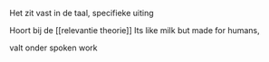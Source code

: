 Het zit vast in de taal, specifieke uiting

Hoort bij de [[relevantie theorie]]
Its like milk but made for humans,

valt onder spoken work